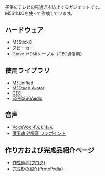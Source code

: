 子供のテレビの見過ぎを防止するガジェットです。  
M5StickCを使って作成しています。  

## ハードウェア

* M5StickC
* スピーカー
* Grove-HDMIケーブル（CEC通信用）

## 使用ライブラリ

* [M5Unified](https://github.com/m5stack/M5Unified)
* [M5Stack-Avatar](https://github.com/meganetaaan/m5stack-avatar)
* [CEC](https://github.com/floe/CEC)
* [ESP8266Audio](https://github.com/earlephilhower/ESP8266Audio)

## 音声

* [VoiceVox ずんだもん](https://voicevox.hiroshiba.jp/)
* [魔王魂 効果音 ワンポイント](https://maou.audio/category/se/se-onepoint/)

## 作り方および完成品紹介ページ

* [作成過程(ブログ)](https://yamaccu.github.io/tech/20230227_TVONCounter)
* [完成形の紹介(ProtoPedia)](https://protopedia.net/prototype/3732)